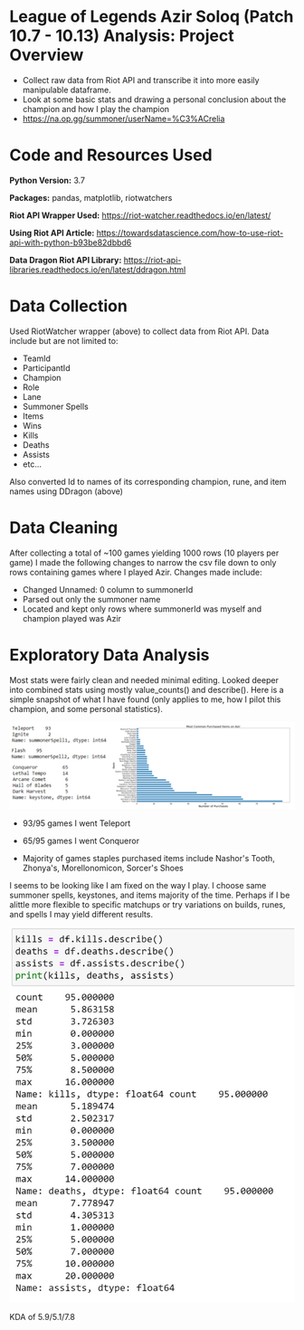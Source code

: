 # League of Legends Azir Soloq (Patch 10.7 - 10.13) Analysis: Project Overview

* Collect raw data from Riot API and transcribe it into more easily manipulable dataframe.
* Look at some basic stats and drawing a personal conclusion about the champion and how I play the champion
* https://na.op.gg/summoner/userName=%C3%ACrelia

# Code and Resources Used
**Python Version:** 3.7

**Packages:** pandas, matplotlib, riotwatchers

**Riot API Wrapper Used:** https://riot-watcher.readthedocs.io/en/latest/

**Using Riot API Article:** https://towardsdatascience.com/how-to-use-riot-api-with-python-b93be82dbbd6

**Data Dragon Riot API Library:** https://riot-api-libraries.readthedocs.io/en/latest/ddragon.html

# Data Collection
Used RiotWatcher wrapper (above) to collect data from Riot API. Data include but are not limited to:
* TeamId  
* ParticipantId
* Champion 
* Role
* Lane
* Summoner Spells
* Items
* Wins
* Kills
* Deaths
* Assists
* etc...

Also converted Id to names of its corresponding champion, rune, and item names using DDragon (above)

# Data Cleaning
After collecting a total of ~100 games yielding 1000 rows (10 players per game) I made the following changes to narrow the csv file down to only rows containing games where I played Azir. Changes made include:
* Changed Unnamed: 0 column to summonerId
* Parsed out only the summoner name
* Located and kept only rows where summonerId was myself and champion played was Azir

# Exploratory Data Analysis
Most stats were fairly clean and needed minimal editing. Looked deeper into combined stats using mostly value_counts() and describe().
Here is a simple snapshot of what I have found (only applies to me, how I pilot this champion, and some personal statistics).

<img src="Images/ss, keystone, items.png">

* 93/95 games I went Teleport

* 65/95 games I went Conqueror

* Majority of games staples purchased items include Nashor's Tooth, Zhonya's, Morellonomicon, Sorcer's Shoes

I seems to be looking like I am fixed on the way I play. I choose same summoner spells, keystones, and items majority of the time. Perhaps if I be alittle more flexible to specific matchups or try variations on builds, runes, and spells I may yield different results.


<img src="Images/kda.jpg">

KDA of 5.9/5.1/7.8

